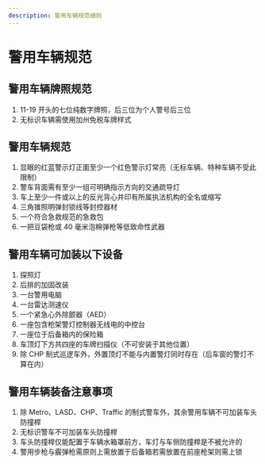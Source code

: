 ```yaml
---
description: 警用车辆规范细则
---
```


# 警用车辆规范

## 警用车辆牌照规范

1. 11-19 开头的七位纯数字牌照，后三位为个人警号后三位
2. 无标识车辆需使用加州免税车牌样式

## 警用车辆规范

1. 显眼的红蓝警示灯正面至少一个红色警示灯常亮（无标车辆、特种车辆不受此限制）
2. 警车背面需有至少一组可明确指示方向的交通疏导灯
3. 车上至少一件或以上的反光背心并印有所属执法机构的全名或缩写
4. 三角锥照明弹封锁线等封控器材
5. 一个符合急救规范的急救包
6. 一把豆袋枪或 40 毫米泡棉弹枪等低致命性武器

## 警用车辆可加装以下设备

1. 探照灯
2. 后排的加固改装
3. 一台警用电脑
4. 一台雷达测速仪
5. 一个紧急心外除颤器（AED）
6. 一座包含枪架警灯控制器无线电的中控台
7. 一座位于后备箱内的保险箱
8. 车顶灯下方共四座的车牌扫描仪（不可安装于其他位置）
9. 除 CHP 制式巡逻车外，外置顶灯不能与内置警灯同时存在（后车窗的警灯不算在内）

## 警用车辆装备注意事项

1. 除 Metro、LASD、CHP、Traffic 的制式警车外，其余警用车辆不可加装车头防撞桿
2. 无标识警车不可加装车头防撞桿
3. 车头防撞桿仅能配置于车辆水箱罩前方，车灯与车侧防撞桿是不被允许的
4. 警用步枪与霰弹枪需原则上需放置于后备箱若需放置在前座枪架则需上锁

